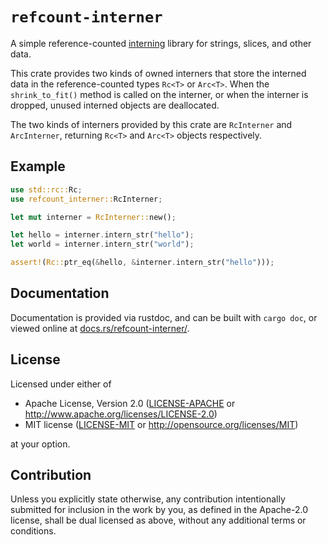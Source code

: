 # `refcount-interner`

A simple reference-counted
[interning](https://en.wikipedia.org/wiki/String_interning)
library for strings, slices, and other data.

This crate provides two kinds of owned interners that store the interned
data in the reference-counted types `Rc<T>` or `Arc<T>`. When the
`shrink_to_fit()` method is called on the interner, or when the interner is
dropped, unused interned objects are deallocated.

The two kinds of interners provided by this crate are `RcInterner` and
`ArcInterner`, returning `Rc<T>` and `Arc<T>` objects respectively.


## Example

```rust
use std::rc::Rc;
use refcount_interner::RcInterner;

let mut interner = RcInterner::new();

let hello = interner.intern_str("hello");
let world = interner.intern_str("world");

assert!(Rc::ptr_eq(&hello, &interner.intern_str("hello")));
```

## Documentation

Documentation is provided via rustdoc, and can be built with `cargo doc`, or
viewed online at
[docs.rs/refcount-interner/](https://docs.rs/refcount-interner/).

## License

Licensed under either of

- Apache License, Version 2.0
    ([LICENSE-APACHE](LICENSE-APACHE) or http://www.apache.org/licenses/LICENSE-2.0)
- MIT license
    ([LICENSE-MIT](LICENSE-MIT) or http://opensource.org/licenses/MIT)

at your option.

## Contribution

Unless you explicitly state otherwise, any contribution intentionally submitted
for inclusion in the work by you, as defined in the Apache-2.0 license, shall be
dual licensed as above, without any additional terms or conditions.
